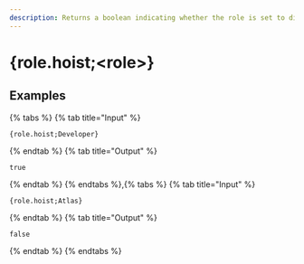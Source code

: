 ```yaml
---
description: Returns a boolean indicating whether the role is set to display members separately from online members.
---
```

# {role.hoist;&lt;role>}
## Examples
{% tabs %}
{% tab title="Input" %}
```text
{role.hoist;Developer}
```
{% endtab %}
{% tab title="Output" %}
```text
true
```
{% endtab %}
{% endtabs %},{% tabs %}
{% tab title="Input" %}
```text
{role.hoist;Atlas}
```
{% endtab %}
{% tab title="Output" %}
```text
false
```
{% endtab %}
{% endtabs %}